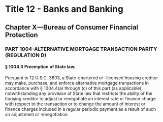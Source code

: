 
# Title 12 - Banks and Banking
## Chapter X—Bureau of Consumer Financial Protection
### PART 1004-ALTERNATIVE MORTGAGE TRANSACTION PARITY (REGULATION D)
#### § 1004.3 Preemption of State law.

Pursuant to 12 U.S.C. 3803, a State-chartered or -licensed housing creditor may make, purchase, and enforce alternative mortgage transactions in accordance with § 1004.4(a) through (c) of this part (as applicable), notwithstanding any provision of State law that restricts the ability of the housing creditor to adjust or renegotiate an interest rate or finance charge with respect to the transaction or to change the amount of interest or finance charges included in a regular periodic payment as a result of such an adjustment or renegotiation.
